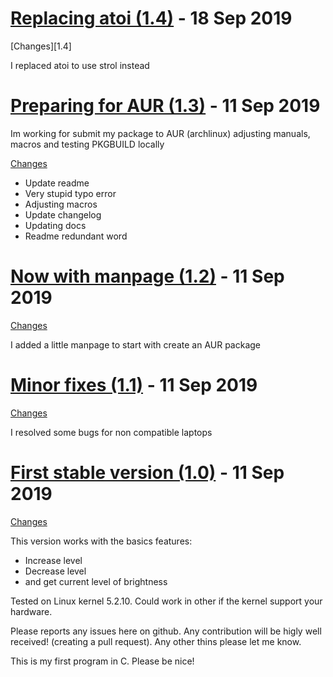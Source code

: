 <a name="1.4"></a>
# [Replacing atoi (1.4)](https://github.com/glats/kbdlight/releases/tag/1.4) - 18 Sep 2019

[Changes][1.4]

I replaced atoi to use strol instead

<a name="1.3"></a>
# [Preparing for AUR (1.3)](https://github.com/glats/kbdlight/releases/tag/1.3) - 11 Sep 2019

Im working for submit my package to AUR (archlinux) adjusting manuals, macros and testing PKGBUILD locally

[Changes][1.3]

 - Update readme
 - Very stupid typo error
 - Adjusting macros
 - Update changelog
 - Updating docs
 - Readme redundant word

<a name="1.2"></a>
# [Now with manpage (1.2)](https://github.com/glats/kbdlight/releases/tag/1.2) - 11 Sep 2019

[Changes][1.2]

I added a little manpage to start with create an AUR package

<a name="1.1"></a>
# [Minor fixes (1.1)](https://github.com/glats/kbdlight/releases/tag/1.1) - 11 Sep 2019

[Changes][1.1]

I resolved some bugs  for non compatible laptops

<a name="1.0"></a>
# [First stable version (1.0)](https://github.com/glats/kbdlight/releases/tag/1.0) - 11 Sep 2019

[Changes][1.0]

This version works with the basics features:
 - Increase level
 - Decrease level
 - and get current level of brightness

Tested on Linux kernel 5.2.10. Could work in other if the kernel support your hardware.

Please reports any issues here on github. Any contribution will be higly well received! (creating a pull request).
Any other thins please let me know.

This is my first program in C. Please be nice!

[1.3]: https://github.com/glats/kbdlight/compare/1.2...1.3
[1.2]: https://github.com/glats/kbdlight/compare/1.1...1.2
[1.1]: https://github.com/glats/kbdlight/compare/1.0...1.1
[1.0]: https://github.com/glats/kbdlight/tree/1.0